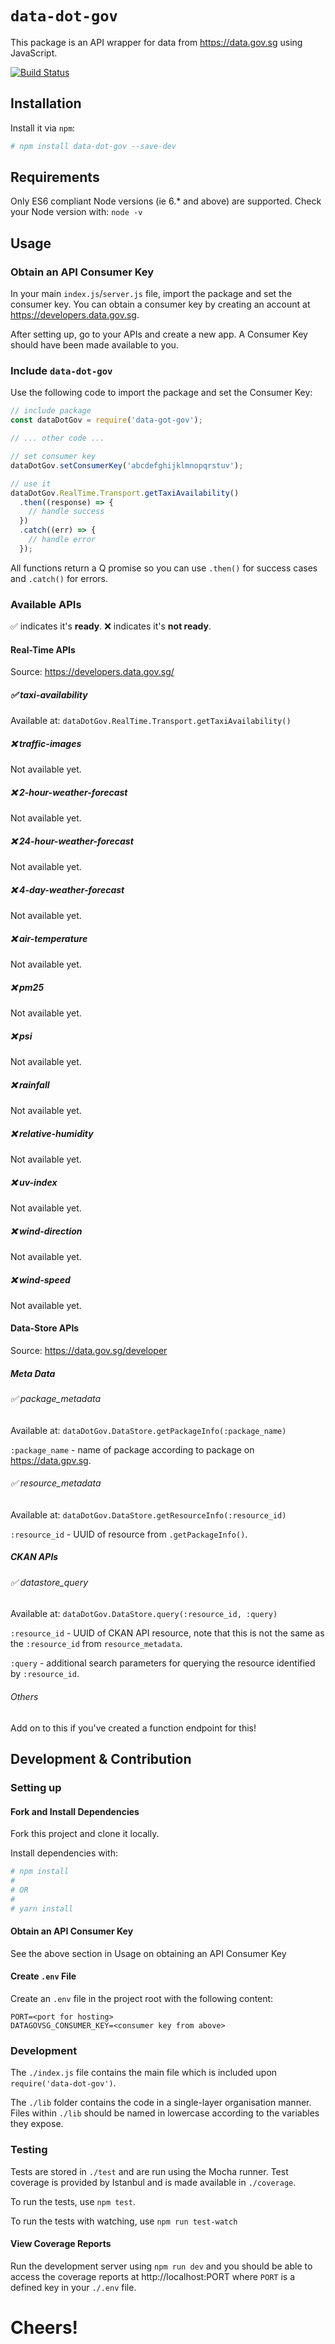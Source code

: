 # `data-dot-gov`
This package is an API wrapper for data from https://data.gov.sg using JavaScript.

[![Build Status](https://travis-ci.org/zephinzer/data-dot-gov.svg?branch=master)](https://travis-ci.org/zephinzer/data-dot-gov)

## Installation
Install it via `npm`:

```bash
# npm install data-dot-gov --save-dev
```

## Requirements
Only ES6 compliant Node versions (ie 6.* and above) are supported. Check your Node version with: `node -v`

## Usage

### Obtain an API Consumer Key
In your main `index.js`/`server.js` file, import the package and set the consumer key. You can obtain
a consumer key by creating an account at https://developers.data.gov.sg.

After setting up, go to your APIs and create a new app. A Consumer Key should have been made available to you.

### Include `data-dot-gov`
Use the following code to import the package and set the Consumer Key:

```javascript
// include package
const dataDotGov = require('data-got-gov');

// ... other code ...

// set consumer key
dataDotGov.setConsumerKey('abcdefghijklmnopqrstuv');

// use it
dataDotGov.RealTime.Transport.getTaxiAvailability()
  .then((response) => {
    // handle success
  })
  .catch((err) => {
    // handle error
  });
```

All functions return a Q promise so you can use `.then()` for success cases and `.catch()` for errors.

### Available APIs
✅ indicates it's **ready**.
❌ indicates it's **not ready**.

#### Real-Time APIs
Source: https://developers.data.gov.sg/

##### ✅ taxi-availability

Available at: `dataDotGov.RealTime.Transport.getTaxiAvailability()`

##### ❌ traffic-images

Not available yet.

##### ❌ 2-hour-weather-forecast

Not available yet.

##### ❌ 24-hour-weather-forecast

Not available yet.

##### ❌ 4-day-weather-forecast

Not available yet.

##### ❌ air-temperature

Not available yet.

##### ❌ pm25

Not available yet.

##### ❌ psi

Not available yet.

##### ❌ rainfall

Not available yet.

##### ❌ relative-humidity

Not available yet.

##### ❌ uv-index

Not available yet.

##### ❌ wind-direction

Not available yet.

##### ❌ wind-speed

Not available yet.

#### Data-Store APIs
Source: https://data.gov.sg/developer

##### Meta Data

###### ✅ package_metadata

Available at: `dataDotGov.DataStore.getPackageInfo(:package_name)`

`:package_name` - name of package according to package on https://data.gpv.sg.

###### ✅ resource_metadata

Available at: `dataDotGov.DataStore.getResourceInfo(:resource_id)`

`:resource_id` - UUID of resource from `.getPackageInfo()`.

##### CKAN APIs

###### ✅ datastore_query

Available at: `dataDotGov.DataStore.query(:resource_id, :query)`

`:resource_id` - UUID of CKAN API resource, note that this is not the same as the `:resource_id` from `resource_metadata`.

`:query` - additional search parameters for querying the resource identified by `:resource_id`.

###### Others

Add on to this if you've created a function endpoint for this!

## Development & Contribution
### Setting up
#### Fork and Install Dependencies
Fork this project and clone it locally.

Install dependencies with:

```bash
# npm install
#
# OR
#
# yarn install
```

#### Obtain an API Consumer Key
See the above section in Usage on obtaining an API Consumer Key

#### Create `.env` File
Create an `.env` file in the project root with the following content:

```env
PORT=<port for hosting>
DATAGOVSG_CONSUMER_KEY=<consumer key from above>
```

### Development
The `./index.js` file contains the main file which is included upon `require('data-dot-gov')`.

The `./lib` folder contains the code in a single-layer organisation manner. Files within `./lib`
should be named in lowercase according to the variables they expose.

### Testing
Tests are stored in `./test` and are run using the Mocha runner. Test coverage is
provided by Istanbul and is made available in `./coverage`. 

To run the tests, use `npm test`.

To run the tests with watching, use `npm run test-watch`

#### View Coverage Reports
Run the development server using `npm run dev` and you should be able to access the coverage
reports at http://localhost:PORT where `PORT` is a defined key in your `./.env` file.

# Cheers!